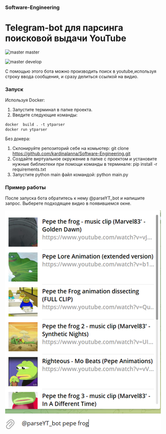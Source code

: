 ### Software-Engineering
# Telegram-bot для парсинга поисковой выдачи YouTube
![master](https://github.com/kardinalanna/Software-Engineering/actions/workflows/test.yml/badge.svg?branch=master) master

![master](https://github.com/kardinalanna/Software-Engineering/actions/workflows/test.yml/badge.svg?branch=develop) develop

С помощью этого бота можно производить поиск в youtube,используя строку ввода сообщения, и сразу делиться ссылкой на видио.

### Запуск 
Используя Docker:
   1. Запустите терминал в папке проекта.
   2. Введите следующие команды:
    
    docker  build . -t ytparser 
    docker run ytparser

Без докера:
 1. Склонируйте репозиторий себе на комьютер: git clone https://github.com/kardinalanna/Software-Engineering.git
 2. Создайте виртуальное окружение в папке с проектом и установите нужные библиотеки при помощи команды в терминале: pip install -r requirements.txt
 3. Запустите python main файл командой: python main.py
 
 ### Пример работы
После запуска бота обратитесь к нему @parseYT_bot и напишите запрос. Выберете подходящее видио в появившемся окне.


 ![alt text](https://github.com/kardinalanna/Software-Engineering/blob/main/exp_img.PNG?raw=true)

